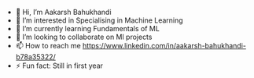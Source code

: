- 👋 Hi, I’m Aakarsh Bahukhandi
- 👀 I’m interested in Specialising in Machine Learning
- 🌱 I’m currently learning Fundamentals of ML
- 💞️ I’m looking to collaborate on Ml projects
- 📫 How to reach me https://www.linkedin.com/in/aakarsh-bahukhandi-b78a35322/
- ⚡ Fun fact: Still in first year
<!---
AakarshBahukhandi/AakarshBahukhandi is a ✨ special ✨ repository because its `README.md` (this file) appears on your GitHub profile.
You can click the Preview link to take a look at your changes.
--->
